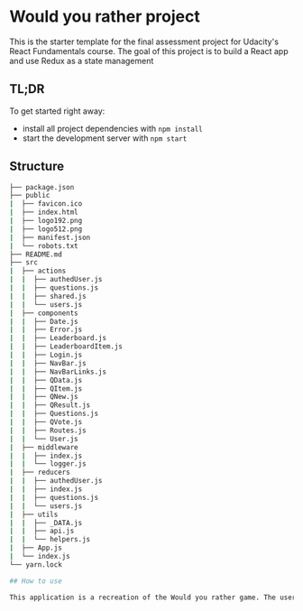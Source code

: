 # Would you rather project

This is the starter template for the final assessment project for Udacity's React Fundamentals course. The goal of this project is to build a React app and use Redux as a state management

## TL;DR

To get started right away:

* install all project dependencies with `npm install`
* start the development server with `npm start`

## Structure

```bash
├── package.json
├── public
|  ├── favicon.ico
|  ├── index.html
|  ├── logo192.png
|  ├── logo512.png
|  ├── manifest.json
|  └── robots.txt
├── README.md
├── src
|  ├── actions
|  |  ├── authedUser.js
|  |  ├── questions.js
|  |  ├── shared.js
|  |  └── users.js
|  ├── components
|  |  ├── Date.js
|  |  ├── Error.js
|  |  ├── Leaderboard.js
|  |  ├── LeaderboardItem.js
|  |  ├── Login.js
|  |  ├── NavBar.js
|  |  ├── NavBarLinks.js
|  |  ├── QData.js
|  |  ├── QItem.js
|  |  ├── QNew.js
|  |  ├── QResult.js
|  |  ├── Questions.js
|  |  ├── QVote.js
|  |  ├── Routes.js
|  |  └── User.js
|  ├── middleware
|  |  ├── index.js
|  |  └── logger.js
|  ├── reducers
|  |  ├── authedUser.js
|  |  ├── index.js
|  |  ├── questions.js
|  |  └── users.js
|  ├── utils
|  |  ├── _DATA.js
|  |  ├── api.js
|  |  └── helpers.js
|  ├── App.js
|  └── index.js
└── yarn.lock

## How to use 

This application is a recreation of the Would you rather game. The user is able to answer polls created by other users, as well as creating their own polls. There's also a leaderboard of users.